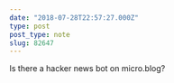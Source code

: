 ```yaml
---
date: "2018-07-28T22:57:27.000Z"
type: post 
post_type: note
slug: 82647
---
```

Is there a hacker news bot on micro.blog?
